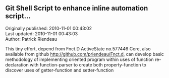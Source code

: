 ## Git Shell Script to enhance inline automation script...  
Originally published: 2010-11-01 00:43:02  
Last updated: 2010-11-01 00:43:03  
Author: Patrick Riendeau  
  
This tiny effort, depend from Fnct.D ActiveState no.577446 Core, also available from github http://github.com/priendeau/Fnct.d, can develop basic methodology of implementing oriented program within uses of function re-declaration with function-parser to create both property-function to discover uses of getter-function and setter-function